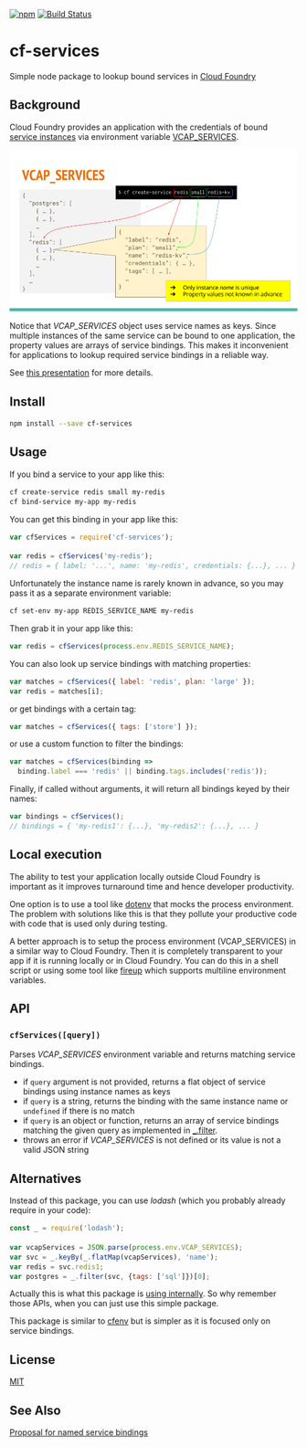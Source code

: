 [![npm](https://img.shields.io/npm/v/cf-services.svg)](https://www.npmjs.com/package/cf-services)
[![Build Status](https://travis-ci.org/dotchev/cf-services.svg?branch=master)](https://travis-ci.org/dotchev/cf-services)

# cf-services
Simple node package to lookup bound services in [Cloud Foundry]

## Background
Cloud Foundry provides an application with the credentials of bound [service instances][2] via environment variable [VCAP_SERVICES].

![VCAP_SERVICES](VCAP_SERVICES.png)

Notice that *VCAP_SERVICES* object uses service names as keys.
Since multiple instances of the same service can be bound to one application,
the property values are arrays of service bindings.
This makes it inconvenient for applications to lookup required
service bindings in a reliable way.

See [this presentation][3] for more details.

## Install

```sh
npm install --save cf-services
```

## Usage
If you bind a service to your app like this:
```sh
cf create-service redis small my-redis
cf bind-service my-app my-redis
```
You can get this binding in your app like this:
```js
var cfServices = require('cf-services');

var redis = cfServices('my-redis');
// redis = { label: '...', name: 'my-redis', credentials: {...}, ... }
```
Unfortunately the instance name is rarely known in advance, so you may pass it as a separate environment variable:
```sh
cf set-env my-app REDIS_SERVICE_NAME my-redis
```
Then grab it in your app like this:
```js
var redis = cfServices(process.env.REDIS_SERVICE_NAME);
```
You can also look up service bindings with matching properties:
```js
var matches = cfServices({ label: 'redis', plan: 'large' });
var redis = matches[i];
```
or get bindings with a certain tag:
```js
var matches = cfServices({ tags: ['store'] }); 
```
or use a custom function to filter the bindings:
```js
var matches = cfServices(binding => 
  binding.label === 'redis' || binding.tags.includes('redis')); 
```
Finally, if called without arguments, it will return all bindings keyed by their names:
```js
var bindings = cfServices();
// bindings = { 'my-redis1': {...}, 'my-redis2': {...}, ... }
```

## Local execution

The ability to test your application locally outside Cloud Foundry is important as it improves turnaround time and hence developer productivity.

One option is to use a tool like [dotenv] that mocks the process environment. The problem with solutions like this is that they pollute your productive code with code that is used only during testing.

A better approach is to setup the process environment (VCAP_SERVICES) in a similar way to Cloud Foundry. Then it is completely transparent to your app if it is running locally or in Cloud Foundry. You can do this in a shell script or using some tool like [fireup] which supports multiline environment variables.

## API

### `cfServices([query])`
Parses *VCAP_SERVICES* environment variable and returns matching service bindings.
* if `query` argument is not provided, returns a flat object of service bindings using instance names as keys
* if `query` is a string, returns the binding with the same instance name or `undefined` if there is no match
* if `query` is an object or function, returns an array of service bindings matching the given query as implemented in [_.filter](5).
* throws an error if *VCAP_SERVICES* is not defined or its value is not a valid JSON string

## Alternatives

Instead of this package, you can use *lodash* (which you probably already require in your code):
```js
const _ = require('lodash');

var vcapServices = JSON.parse(process.env.VCAP_SERVICES);
var svc = _.keyBy(_.flatMap(vcapServices), 'name');
var redis = svc.redis1;
var postgres = _.filter(svc, {tags: ['sql']})[0];
```
Actually this is what this package is [using internally](index.js).
So why remember those APIs, when you can just use this simple package.

This package is similar to [cfenv] but is simpler as it is focused only on service bindings.

## License
[MIT](LICENSE)

## See Also
[Proposal for named service bindings][4]

[Cloud Foundry]:https://www.cloudfoundry.org/
[VCAP_SERVICES]:https://docs.cloudfoundry.org/devguide/deploy-apps/environment-variable.html#VCAP-SERVICES
[dotenv]:https://www.npmjs.com/package/dotenv
[fireup]:https://github.com/dotchev/fireup
[cfenv]:https://github.com/cloudfoundry-community/node-cfenv
[2]:https://docs.cloudfoundry.org/devguide/services/
[3]:https://docs.google.com/presentation/d/1yCcZLyXGMAEGa3q-qZ6XIDR2zUD8jsYfjDNwjjY5yIs/edit?usp=sharing
[4]:https://github.com/dotchev/cf-named-binding
[5]:https://lodash.com/docs#filter
